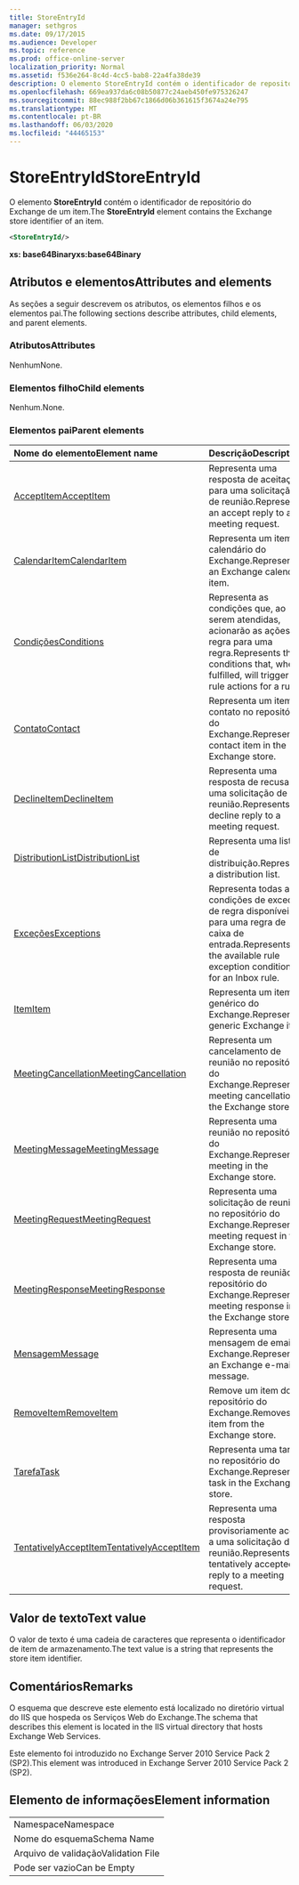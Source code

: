 ```yaml
---
title: StoreEntryId
manager: sethgros
ms.date: 09/17/2015
ms.audience: Developer
ms.topic: reference
ms.prod: office-online-server
localization_priority: Normal
ms.assetid: f536e264-8c4d-4cc5-bab8-22a4fa38de39
description: O elemento StoreEntryId contém o identificador de repositório do Exchange de um item.
ms.openlocfilehash: 669ea937da6c08b50877c24aeb450fe975326247
ms.sourcegitcommit: 88ec988f2bb67c1866d06b361615f3674a24e795
ms.translationtype: MT
ms.contentlocale: pt-BR
ms.lasthandoff: 06/03/2020
ms.locfileid: "44465153"
---
```

# <a name="storeentryid"></a><span data-ttu-id="2801c-103">StoreEntryId</span><span class="sxs-lookup"><span data-stu-id="2801c-103">StoreEntryId</span></span>

<span data-ttu-id="2801c-104">O elemento **StoreEntryId** contém o identificador de repositório do Exchange de um item.</span><span class="sxs-lookup"><span data-stu-id="2801c-104">The **StoreEntryId** element contains the Exchange store identifier of an item.</span></span> 
  
```XML
<StoreEntryId/>
```

 <span data-ttu-id="2801c-105">**xs: base64Binary**</span><span class="sxs-lookup"><span data-stu-id="2801c-105">**xs:base64Binary**</span></span>
## <a name="attributes-and-elements"></a><span data-ttu-id="2801c-106">Atributos e elementos</span><span class="sxs-lookup"><span data-stu-id="2801c-106">Attributes and elements</span></span>

<span data-ttu-id="2801c-107">As seções a seguir descrevem os atributos, os elementos filhos e os elementos pai.</span><span class="sxs-lookup"><span data-stu-id="2801c-107">The following sections describe attributes, child elements, and parent elements.</span></span>
  
### <a name="attributes"></a><span data-ttu-id="2801c-108">Atributos</span><span class="sxs-lookup"><span data-stu-id="2801c-108">Attributes</span></span>

<span data-ttu-id="2801c-109">Nenhum</span><span class="sxs-lookup"><span data-stu-id="2801c-109">None.</span></span>
  
### <a name="child-elements"></a><span data-ttu-id="2801c-110">Elementos filho</span><span class="sxs-lookup"><span data-stu-id="2801c-110">Child elements</span></span>

<span data-ttu-id="2801c-111">Nenhum.</span><span class="sxs-lookup"><span data-stu-id="2801c-111">None.</span></span>
  
### <a name="parent-elements"></a><span data-ttu-id="2801c-112">Elementos pai</span><span class="sxs-lookup"><span data-stu-id="2801c-112">Parent elements</span></span>

|<span data-ttu-id="2801c-113">**Nome do elemento**</span><span class="sxs-lookup"><span data-stu-id="2801c-113">**Element name**</span></span>|<span data-ttu-id="2801c-114">**Descrição**</span><span class="sxs-lookup"><span data-stu-id="2801c-114">**Description**</span></span>|
|:-----|:-----|
|[<span data-ttu-id="2801c-115">AcceptItem</span><span class="sxs-lookup"><span data-stu-id="2801c-115">AcceptItem</span></span>](acceptitem.md) <br/> |<span data-ttu-id="2801c-116">Representa uma resposta de aceitação para uma solicitação de reunião.</span><span class="sxs-lookup"><span data-stu-id="2801c-116">Represents an accept reply to a meeting request.</span></span>  <br/> |
|[<span data-ttu-id="2801c-117">CalendarItem</span><span class="sxs-lookup"><span data-stu-id="2801c-117">CalendarItem</span></span>](calendaritem.md) <br/> |<span data-ttu-id="2801c-118">Representa um item de calendário do Exchange.</span><span class="sxs-lookup"><span data-stu-id="2801c-118">Represents an Exchange calendar item.</span></span>  <br/> |
|[<span data-ttu-id="2801c-119">Condições</span><span class="sxs-lookup"><span data-stu-id="2801c-119">Conditions</span></span>](conditions.md) <br/> |<span data-ttu-id="2801c-120">Representa as condições que, ao serem atendidas, acionarão as ações de regra para uma regra.</span><span class="sxs-lookup"><span data-stu-id="2801c-120">Represents the conditions that, when fulfilled, will trigger the rule actions for a rule.</span></span>  <br/> |
|[<span data-ttu-id="2801c-121">Contato</span><span class="sxs-lookup"><span data-stu-id="2801c-121">Contact</span></span>](contact.md) <br/> |<span data-ttu-id="2801c-122">Representa um item de contato no repositório do Exchange.</span><span class="sxs-lookup"><span data-stu-id="2801c-122">Represents a contact item in the Exchange store.</span></span>  <br/> |
|[<span data-ttu-id="2801c-123">DeclineItem</span><span class="sxs-lookup"><span data-stu-id="2801c-123">DeclineItem</span></span>](declineitem.md) <br/> |<span data-ttu-id="2801c-124">Representa uma resposta de recusa a uma solicitação de reunião.</span><span class="sxs-lookup"><span data-stu-id="2801c-124">Represents a decline reply to a meeting request.</span></span>  <br/> |
|[<span data-ttu-id="2801c-125">DistributionList</span><span class="sxs-lookup"><span data-stu-id="2801c-125">DistributionList</span></span>](distributionlist.md) <br/> |<span data-ttu-id="2801c-126">Representa uma lista de distribuição.</span><span class="sxs-lookup"><span data-stu-id="2801c-126">Represents a distribution list.</span></span>  <br/> |
|[<span data-ttu-id="2801c-127">Exceções</span><span class="sxs-lookup"><span data-stu-id="2801c-127">Exceptions</span></span>](exceptions.md) <br/> |<span data-ttu-id="2801c-128">Representa todas as condições de exceção de regra disponíveis para uma regra de caixa de entrada.</span><span class="sxs-lookup"><span data-stu-id="2801c-128">Represents all the available rule exception conditions for an Inbox rule.</span></span>  <br/> |
|[<span data-ttu-id="2801c-129">Item</span><span class="sxs-lookup"><span data-stu-id="2801c-129">Item</span></span>](item.md) <br/> |<span data-ttu-id="2801c-130">Representa um item genérico do Exchange.</span><span class="sxs-lookup"><span data-stu-id="2801c-130">Represents a generic Exchange item.</span></span>  <br/> |
|[<span data-ttu-id="2801c-131">MeetingCancellation</span><span class="sxs-lookup"><span data-stu-id="2801c-131">MeetingCancellation</span></span>](meetingcancellation.md) <br/> |<span data-ttu-id="2801c-132">Representa um cancelamento de reunião no repositório do Exchange.</span><span class="sxs-lookup"><span data-stu-id="2801c-132">Represents a meeting cancellation in the Exchange store.</span></span>  <br/> |
|[<span data-ttu-id="2801c-133">MeetingMessage</span><span class="sxs-lookup"><span data-stu-id="2801c-133">MeetingMessage</span></span>](meetingmessage.md) <br/> |<span data-ttu-id="2801c-134">Representa uma reunião no repositório do Exchange.</span><span class="sxs-lookup"><span data-stu-id="2801c-134">Represents a meeting in the Exchange store.</span></span>  <br/> |
|[<span data-ttu-id="2801c-135">MeetingRequest</span><span class="sxs-lookup"><span data-stu-id="2801c-135">MeetingRequest</span></span>](meetingrequest.md) <br/> |<span data-ttu-id="2801c-136">Representa uma solicitação de reunião no repositório do Exchange.</span><span class="sxs-lookup"><span data-stu-id="2801c-136">Represents a meeting request in the Exchange store.</span></span>  <br/> |
|[<span data-ttu-id="2801c-137">MeetingResponse</span><span class="sxs-lookup"><span data-stu-id="2801c-137">MeetingResponse</span></span>](meetingresponse.md) <br/> |<span data-ttu-id="2801c-138">Representa uma resposta de reunião no repositório do Exchange.</span><span class="sxs-lookup"><span data-stu-id="2801c-138">Represents a meeting response in the Exchange store.</span></span>  <br/> |
|[<span data-ttu-id="2801c-139">Mensagem</span><span class="sxs-lookup"><span data-stu-id="2801c-139">Message</span></span>](message-ex15websvcsotherref.md) <br/> |<span data-ttu-id="2801c-140">Representa uma mensagem de email do Exchange.</span><span class="sxs-lookup"><span data-stu-id="2801c-140">Represents an Exchange e-mail message.</span></span>  <br/> |
|[<span data-ttu-id="2801c-141">RemoveItem</span><span class="sxs-lookup"><span data-stu-id="2801c-141">RemoveItem</span></span>](removeitem.md) <br/> |<span data-ttu-id="2801c-142">Remove um item do repositório do Exchange.</span><span class="sxs-lookup"><span data-stu-id="2801c-142">Removes an item from the Exchange store.</span></span>  <br/> |
|[<span data-ttu-id="2801c-143">Tarefa</span><span class="sxs-lookup"><span data-stu-id="2801c-143">Task</span></span>](task.md) <br/> |<span data-ttu-id="2801c-144">Representa uma tarefa no repositório do Exchange.</span><span class="sxs-lookup"><span data-stu-id="2801c-144">Represents a task in the Exchange store.</span></span>  <br/> |
|[<span data-ttu-id="2801c-145">TentativelyAcceptItem</span><span class="sxs-lookup"><span data-stu-id="2801c-145">TentativelyAcceptItem</span></span>](tentativelyacceptitem.md) <br/> |<span data-ttu-id="2801c-146">Representa uma resposta provisoriamente aceita a uma solicitação de reunião.</span><span class="sxs-lookup"><span data-stu-id="2801c-146">Represents a tentatively accepted reply to a meeting request.</span></span>  <br/> |
   
## <a name="text-value"></a><span data-ttu-id="2801c-147">Valor de texto</span><span class="sxs-lookup"><span data-stu-id="2801c-147">Text value</span></span>

<span data-ttu-id="2801c-148">O valor de texto é uma cadeia de caracteres que representa o identificador de item de armazenamento.</span><span class="sxs-lookup"><span data-stu-id="2801c-148">The text value is a string that represents the store item identifier.</span></span>
  
## <a name="remarks"></a><span data-ttu-id="2801c-149">Comentários</span><span class="sxs-lookup"><span data-stu-id="2801c-149">Remarks</span></span>

<span data-ttu-id="2801c-150">O esquema que descreve este elemento está localizado no diretório virtual do IIS que hospeda os Serviços Web do Exchange.</span><span class="sxs-lookup"><span data-stu-id="2801c-150">The schema that describes this element is located in the IIS virtual directory that hosts Exchange Web Services.</span></span>
  
<span data-ttu-id="2801c-151">Este elemento foi introduzido no Exchange Server 2010 Service Pack 2 (SP2).</span><span class="sxs-lookup"><span data-stu-id="2801c-151">This element was introduced in Exchange Server 2010 Service Pack 2 (SP2).</span></span>
  
## <a name="element-information"></a><span data-ttu-id="2801c-152">Elemento de informações</span><span class="sxs-lookup"><span data-stu-id="2801c-152">Element information</span></span>

||
|:-----|
|<span data-ttu-id="2801c-153">Namespace</span><span class="sxs-lookup"><span data-stu-id="2801c-153">Namespace</span></span>  <br/> |
|<span data-ttu-id="2801c-154">Nome do esquema</span><span class="sxs-lookup"><span data-stu-id="2801c-154">Schema Name</span></span>  <br/> |
|<span data-ttu-id="2801c-155">Arquivo de validação</span><span class="sxs-lookup"><span data-stu-id="2801c-155">Validation File</span></span>  <br/> |
|<span data-ttu-id="2801c-156">Pode ser vazio</span><span class="sxs-lookup"><span data-stu-id="2801c-156">Can be Empty</span></span>  <br/> |
   

